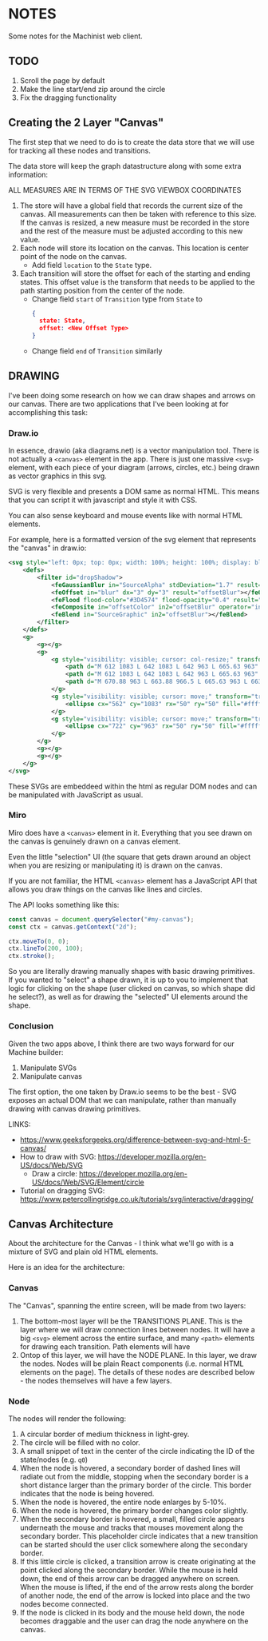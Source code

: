 # NOTES

Some notes for the Machinist web client.


## TODO

1. Scroll the page by default
2. Make the line start/end zip around the circle
3. Fix the dragging functionality


## Creating the 2 Layer "Canvas"

The first step that we need to do is to create the data store that we will use
for tracking all these nodes and transitions.

The data store will keep the graph datastructure along with some extra
information:

ALL MEASURES ARE IN TERMS OF THE SVG VIEWBOX COORDINATES

1. The store will have a global field that records the current size of the
   canvas. All measurements can then be taken with reference to this size. If
   the canvas is resized, a new measure must be recorded in the store and the
   rest of the measure must be adjusted according to this new value.
2. Each node will store its location on the canvas. This location is center
   point of the node on the canvas.
    - Add field `location` to the `State` type.
3. Each transition will store the offset for each of the starting and ending
   states. This offset value is the transform that needs to be applied to the
   path starting position from the center of the node.
    - Change field `start` of `Transition` type from `State` to
      ```json
      {
        state: State,
        offset: <New Offset Type>
      }
      ```
    - Change field `end` of `Transition` similarly



## DRAWING

I've been doing some research on how we can draw shapes and arrows on our
canvas. There are two applications that I've been looking at for accomplishing
this task:

### Draw.io

In essence, drawio (aka diagrams.net) is a vector manipulation tool. There is
not actually a `<canvas>` element in the app. There is just one massive `<svg>`
element, with each piece of your diagram (arrows, circles, etc.) being drawn as
vector graphics in this svg.

SVG is very flexible and presents a DOM same as normal HTML. This means that you
can script it with javascript and style it with CSS.

You can also sense keyboard and mouse events like with normal HTML elements.

For example, here is a formatted version of the svg element that represents
the "canvas" in draw.io:

```svg
<svg style="left: 0px; top: 0px; width: 100%; height: 100%; display: block; min-width: 1774px; min-height: 2686px; position: absolute; background-image: none;">
    <defs>
        <filter id="dropShadow">
            <feGaussianBlur in="SourceAlpha" stdDeviation="1.7" result="blur"></feGaussianBlur>
            <feOffset in="blur" dx="3" dy="3" result="offsetBlur"></feOffset>
            <feFlood flood-color="#3D4574" flood-opacity="0.4" result="offsetColor"></feFlood>
            <feComposite in="offsetColor" in2="offsetBlur" operator="in" result="offsetBlur"></feComposite>
            <feBlend in="SourceGraphic" in2="offsetBlur"></feBlend>
        </filter>
    </defs>
    <g>
        <g></g>
        <g>
            <g style="visibility: visible; cursor: col-resize;" transform="translate(0.5,0.5)">
                <path d="M 612 1083 L 642 1083 L 642 963 L 665.63 963" fill="none" stroke="white" stroke-miterlimit="10" pointer-events="stroke" visibility="hidden" stroke-width="9"></path>
                <path d="M 612 1083 L 642 1083 L 642 963 L 665.63 963" fill="none" stroke="#000000" stroke-miterlimit="10" pointer-events="stroke"></path>
                <path d="M 670.88 963 L 663.88 966.5 L 665.63 963 L 663.88 959.5 Z" fill="#000000" stroke="#000000" stroke-miterlimit="10" pointer-events="all"></path>
            </g>
            <g style="visibility: visible; cursor: move;" transform="translate(0.5,0.5)">
                <ellipse cx="562" cy="1083" rx="50" ry="50" fill="#ffffff" stroke="#000000" pointer-events="all"></ellipse>
            </g>
            <g style="visibility: visible; cursor: move;" transform="translate(0.5,0.5)">
                <ellipse cx="722" cy="963" rx="50" ry="50" fill="#ffffff" stroke="#000000" pointer-events="all"></ellipse>
            </g>
        </g>
        <g></g>
        <g></g>
    </g>
</svg>
```

These SVGs are embeddeed within the html as regular DOM nodes and can be
manipulated with JavaScript as usual.

### Miro

Miro does have a `<canvas>` element in it. Everything that you see drawn on the
canvas is genuinely drawn on a canvas element.

Even the little "selection" UI (the square that gets drawn around an object when
you are resizing or manipulating it) is drawn on the canvas.

If you are not familiar, the HTML `<canvas>` element has a JavaScript API that
allows you draw things on the canvas like lines and circles.

The API looks something like this:

```javascript
const canvas = document.querySelector("#my-canvas");
const ctx = canvas.getContext("2d");

ctx.moveTo(0, 0);
ctx.lineTo(200, 100);
ctx.stroke();
```

So you are literally drawing manually shapes with basic drawing primitives. If
you wanted to "select" a shape drawn, it is up to you to implement that logic
for clicking on the shape (user clicked on canvas, so which shape did he
select?), as well as for drawing the "selected" UI elements around the shape.

### Conclusion

Given the two apps above, I think there are two ways forward for our Machine
builder:

1. Manipulate SVGs
2. Manipulate canvas

The first option, the one taken by Draw.io seems to be the best - SVG exposes
an actual DOM that we can manipulate, rather than manually drawing with canvas
drawing primitives.

LINKS:

- <https://www.geeksforgeeks.org/difference-between-svg-and-html-5-canvas/>
- How to draw with SVG: <https://developer.mozilla.org/en-US/docs/Web/SVG>
  - Draw a circle: <https://developer.mozilla.org/en-US/docs/Web/SVG/Element/circle>
- Tutorial on dragging SVG: <https://www.petercollingridge.co.uk/tutorials/svg/interactive/dragging/>

## Canvas Architecture

About the architecture for the Canvas - I think what we'll go with is a mixture
of SVG and plain old HTML elements.

Here is an idea for the architecture:

### Canvas

The "Canvas", spanning the entire screen, will be made from two layers:

1. The bottom-most layer will be the TRANSITIONS PLANE. This is the layer where
   we will draw connection lines between nodes. It will have a big `<svg>`
   element across the entire surface, and many `<path>` elements for drawing
   each transition. Path elements will have
2. Ontop of this layer, we will have the NODE PLANE. In this layer, we draw the
   nodes. Nodes will be plain React components (i.e. normal HTML elements on the
   page). The details of these nodes are described below - the nodes themselves
   will have a few layers.

### Node

The nodes will render the following:

1. A circular border of medium thickness in light-grey.
2. The circle will be filled with no color.
3. A small snippet of text in the center of the circle indicating the ID of the
   state/nodes (e.g. `q0`)
4. When the node is hovered, a secondary border of dashed lines will radiate out
   from the middle, stopping when the secondary border is a short distance
   larger than the primary border of the circle. This border indicates that the
   node is being hovered.
5. When the node is hovered, the entire node enlarges by 5-10%.
6. When the node is hovered, the primary border changes color slightly.
7. When the secondary border is hovered, a small, filled circle appears
   underneath the mouse and tracks that mouses movement along the secondary
   border. This placeholder circle indicates that a new transition can be
   started should the user click somewhere along the secondary border.
8. If this little circle is clicked, a transition arrow is create originating at
   the point clicked along the secondary border. While the mouse is held down,
   the end of theis arrow can be dragged anywhere on screen. When the mouse is
   lifted, if the end of the arrow rests along the border of another node, the
   end of the arrow is locked into place and the two nodes become connected.
9. If the node is clicked in its body and the mouse held down, the node becomes
   draggable and the user can drag the node anywhere on the canvas.
